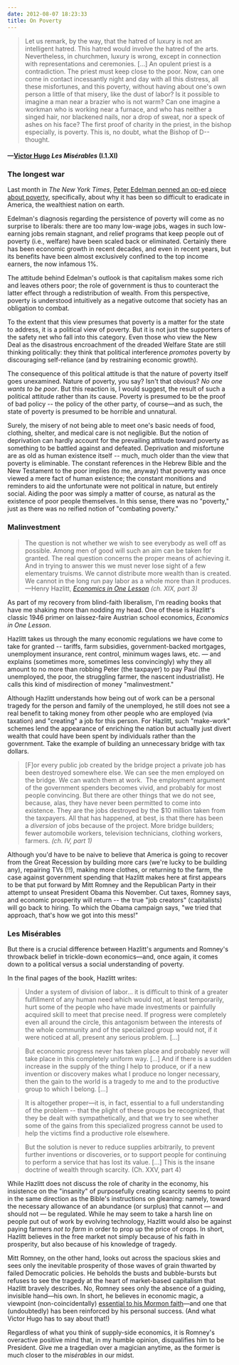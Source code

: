 ```yaml
---
date: 2012-08-07 18:23:33
title: On Poverty
---
```


> Let us remark, by the way, that the hatred of luxury is not an intelligent hatred. This hatred would involve the hatred of the arts. Nevertheless, in churchmen, luxury is wrong, except in connection with representations and ceremonies. [...] An opulent priest is a contradiction. The priest must keep close to the poor. Now, can one come in contact incessantly night and day with all this distress, all these misfortunes, and this poverty, without having about one's own person a little of that misery, like the dust of labor? Is it possible to imagine a man near a brazier who is not warm? Can one imagine a workman who is working near a furnace, and who has neither a singed hair, nor blackened nails, nor a drop of sweat, nor a speck of ashes on his face? The first proof of charity in the priest, in the bishop especially, is poverty. This is, no doubt, what the Bishop of D-- thought. 
#### —[Victor Hugo](http://www.amazon.com/Mis%C3%A9rables-Unabridged-Historical-Biography-ebook/dp/B008KFOFHG) _Les Misérables_ (I.1.XI)

### The longest war
Last month in _The New York Times_, [Peter Edelman penned an op-ed piece about poverty](http://www.nytimes.com/2012/07/29/opinion/sunday/why-cant-we-end-poverty-in-america.html), specifically, about why it has been so difficult to eradicate in America, the wealthiest nation on earth.

Edelman's diagnosis regarding the persistence of poverty will come as no surprise to liberals: there are too many low-wage jobs, wages in such low-earning jobs remain stagnant, and relief programs that keep people out of poverty (i.e., welfare) have been scaled back or eliminated. Certainly there has been economic growth in recent decades, and even in recent years, but its benefits have been almost exclusively confined to the top income earners, the now infamous 1%.

The attitude behind Edelman's outlook is that capitalism makes some rich and leaves others poor; the role of government is thus to counteract the latter effect through a redistribution of wealth. From this perspective, poverty is understood intuitively as a negative outcome that society has an obligation to combat.

To the extent that this view presumes that poverty is a matter for the state to address, it is a political view of poverty. But it is not just the supporters of the safety net who fall into this category. Even those who view the New Deal as the disastrous encroachment of the dreaded Welfare State are still thinking politically: they think that political interference _promotes_ poverty by discouraging self-reliance (and by restraining economic growth).

The consequence of this political attitude is that the nature of poverty itself goes unexamined. Nature of poverty, you say? Isn't that obvious? _No one wants to be poor_. But this reaction is, I would suggest, the result of such a political attitude rather than its cause. Poverty is presumed to be the proof of bad policy -- the policy of the other party, of course—and as such, the state of poverty is presumed to be horrible and unnatural.

Surely, the misery of not being able to meet one's basic needs of food, clothing, shelter, and medical care is not negligible. But the notion of deprivation can hardly account for the prevailing attitude toward poverty as something to be battled against and defeated. Deprivation and misfortune are as old as human existence itself -- much, much older than the view that poverty is eliminable. The constant references in the Hebrew Bible and the New Testament to the poor implies (to me, anyway) that poverty was once viewed a mere fact of human existence; the constant monitions and reminders to aid the unfortunate were not political in nature, but entirely social. Aiding the poor was simply a matter of course, as natural as the existence of poor people themselves. In this sense, there was no "poverty," just as there was no reified notion of "combating poverty."

### Malinvestment
> The question is not whether we wish to see everybody as well off as possible. Among men of good will such an aim can be taken for granted. The real question concerns the proper means of achieving it. And in trying to answer this we must never lose sight of a few elementary truisms. We cannot distribute more wealth than is created. We cannot in the long run pay labor as a whole more than it produces. —Henry Hazlitt, [_Economics in One Lesson_](http://www.amazon.com/Economics-One-Lesson-Shortest-Understand/dp/0517548232) _(ch. XIX, part 3)_

As part of my recovery from blind-faith liberalism, I'm reading books that have me shaking more than nodding my head. One of these is Hazlitt's classic 1946 primer on laissez-faire Austrian school economics, _Economics in One Lesson_.

Hazlitt takes us through the many economic regulations we have come to take for granted -- tariffs, farm subsidies, government-backed mortgages, unemployment insurance, rent control, minimum wages laws, etc. — and explains (sometimes more, sometimes less convincingly) why they all amount to no more than robbing Peter (the taxpayer) to pay Paul (the unemployed, the poor, the struggling farmer, the nascent industrialist). He calls this kind of misdirection of money "malinvestment."

Although Hazlitt understands how being out of work can be a personal tragedy for the person and family of the unemployed, he still does not see a real benefit to taking money from other people who are employed (via taxation) and "creating" a job for this person. For Hazlitt, such "make-work" schemes lend the appearance of enriching the nation but actually just divert wealth that could have been spent by individuals rather than the government. Take the example of building an unnecessary bridge with tax dollars.

> [F]or every public job created by the bridge project a private job has been destroyed somewhere else. We can see the men employed on the bridge. We can watch them at work.  The employment argument of the government spenders becomes vivid, and probably for most people convincing. But there are other things that we do not see, because, alas, they have never been permitted to come into existence. They are the jobs destroyed by the $10 million taken from the taxpayers. All that has happened, at best, is that there has been a _diversion_ of jobs because of the project. More bridge builders; fewer automobile workers, television technicians, clothing workers, farmers. _(ch. IV, part 1)_

Although you'd have to be naive to believe that America is going to recover from the Great Recession by building more cars (we're lucky to be building any), repairing TVs (!!), making more clothes, or returning to the farm, the case against government spending that Hazlitt makes here at first appears to be that put forward by Mitt Romney and the Republican Party in their attempt to unseat President Obama this November. Cut taxes, Romney says, and economic prosperity will return -- the true "job creators" (capitalists) will go back to hiring. To which the Obama campaign says, "we tried that approach, that's how we got into this mess!"

### Les Misérables
But there is a crucial difference between Hazlitt's arguments and Romney's throwback belief in trickle-down economics—and, once again, it comes down to a political versus a social understanding of poverty.

In the final pages of the book, Hazlitt writes:

> Under a system of division of labor... it is difficult to think of a greater fulfillment of any human need which would not, at least temporarily, hurt some of the people who have made investments or painfully acquired skill to meet that precise need. If progress were completely even all around the circle, this antagonism between the interests of the whole community and of the specialized group would not, if it were noticed at all, present any serious problem. [...]

> But economic progress never has taken place and probably never will take place in this completely uniform way. [...] And if there is a sudden increase in the supply of the thing I help to produce, or if a new invention or discovery makes what I produce no longer necessary, then the gain to the world is a tragedy to me and to the productive group to which I belong. [...]

> It is altogether proper—it is, in fact, essential to a full understanding of the problem -- that the plight of these groups be recognized, that they be dealt with sympathetically, and that we try to see whether some of the gains from this specialized progress cannot be used to help the victims find a productive role elsewhere.

> But the solution is never to reduce supplies arbitrarily, to prevent further inventions or discoveries, or to support people for continuing to perform a service that has lost its value. [...] This is the insane doctrine of wealth through scarcity. (Ch. XXV, part 4)

While Hazlitt does not discuss the role of charity in the economy, his insistence on the "insanity" of purposefully creating scarcity seems to point in the same direction as the Bible's instructions on gleaning: namely, toward the necessary allowance of an abundance (or surplus) that cannot — and should not — be regulated. While he may seem to take a harsh line on people put out of work by evolving technology, Hazlitt would also be against paying farmers _not to farm_ in order to prop up the price of crops. In short, Hazlitt believes in the free market not simply because of his faith in prosperity, but also because of his knowledge of tragedy.

Mitt Romney, on the other hand, looks out across the spacious skies and sees only the inevitable prosperity of those waves of grain thwarted by failed Democratic policies. He beholds the busts and bubble-bursts but refuses to see the tragedy at the heart of market-based capitalism that Hazlitt bravely describes. No, Romney sees only the absence of a guiding, invisible hand—his own. In short, he believes in economic magic, a viewpoint (non-coincidentally) [essential to his Mormon faith](http://harpers.org/archive/2011/10/0083637)—and one that (undoubtedly) has been reinforced by his personal success. (And what Victor Hugo has to say about that!)

Regardless of what you think of supply-side economics, it is Romney's overactive positive mind that, in my humble opinion, disqualifies him to be President. Give me a tragedian over a magician anytime, as the former is much closer to the _misérables_ in our midst.
